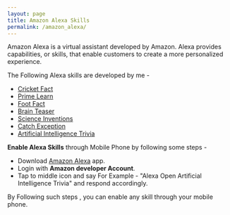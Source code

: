 ```yaml
---
layout: page
title: Amazon Alexa Skills
permalink: /amazon_alexa/
---
```


Amazon Alexa is a virtual assistant developed by Amazon. Alexa provides capabilities, or skills, that enable customers to create a more personalized experience. 

The Following Alexa skills are developed by me -

- [Cricket Fact](https://www.amazon.in/gp/product/B07BQ3WKGD)
- [Prime Learn](https://www.amazon.in/gp/product/B07C7MFDH6)
- [Foot Fact](https://www.amazon.com/gp/product/B07CTBS699)
- [Brain Teaser](https://www.amazon.in/gp/product/B07DGS3LJV)
- [Science Inventions ](https://www.amazon.in/gp/product/B07FFRVGYK)
- [Catch Exception](https://www.amazon.in/dp/product/B07GNLY7SL)
- [Artificial Intelligence Trivia](https://www.amazon.in/dp/product/B07HMPSGG7)

**Enable Alexa Skills** through Mobile Phone by following some steps -

- Download [Amazon Alexa](https://play.google.com/store/apps/details?id=com.amazon.dee.app) app.
- Login with **Amazon developer Account**.
- Tap to middle icon and say For Example - "Alexa Open Artificial Intelligence Trivia" and respond accordingly.

By Following such steps , you can enable any skill through your mobile phone.
